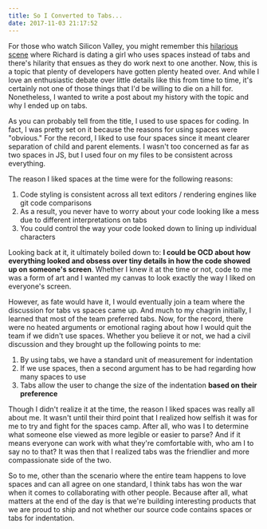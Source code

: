 ```yaml
---
title: So I Converted to Tabs...
date: 2017-11-03 21:17:52
---
```


For those who watch Silicon Valley, you might remember this [hilarious scene](https://www.youtube.com/watch?v=SsoOG6ZeyUI) where Richard is dating a girl who uses spaces instead of tabs and there's hilarity that ensues as they do work next to one another. Now, this is a topic that plenty of developers have gotten plenty heated over. And while I love an enthusiastic debate over little details like this from time to time, it's certainly not one of those things that I'd be willing to die on a hill for. Nonetheless, I wanted to write a post about my history with the topic and why I ended up on tabs.

<!-- more -->

As you can probably tell from the title, I used to use spaces for coding. In fact, I was pretty set on it because the reasons for using spaces were "obvious." For the record, I liked to use four spaces since it meant clearer separation of child and parent elements. I wasn't too concerned as far as two spaces in JS, but I used four on my files to be consistent across everything.

The reason I liked spaces at the time were for the following reasons:

1. Code styling is consistent across all text editors / rendering engines like git code comparisons
2. As a result, you never have to worry about your code looking like a mess due to different interpretations on tabs
3. You could control the way your code looked down to lining up individual characters

Looking back at it, it ultimately boiled down to: **I could be OCD about how everything looked and obsess over tiny details in how the code showed up on someone's screen**. Whether I knew it at the time or not, code to me was a form of art and I wanted my canvas to look exactly the way I liked on everyone's screen.

However, as fate would have it, I would eventually join a team where the discussion for tabs vs spaces came up. And much to my chagrin initially, I learned that most of the team preferred tabs. Now, for the record, there were no heated arguments or emotional raging about how I would quit the team if we didn't use spaces. Whether you believe it or not, we had a civil discussion and they brought up the following points to me:

1. By using tabs, we have a standard unit of measurement for indentation
2. If we use spaces, then a second argument has to be had regarding how many spaces to use
3. Tabs allow the user to change the size of the indentation **based on their preference**

Though I didn't realize it at the time, the reason I liked spaces was really all about me. It wasn't until their third point that I realized how selfish it was for me to try and fight for the spaces camp. After all, who was I to determine what someone else viewed as more legible or easier to parse? And if it means everyone can work with what they're comfortable with, who am I to say no to that? It was then that I realized tabs was the friendlier and more compassionate side of the two. 

So to me, other than the scenario where the entire team happens to love spaces and can all agree on one standard, I think tabs has won the war when it comes to collaborating with other people. Because after all, what matters at the end of the day is that we're building interesting products that we are proud to ship and not whether our source code contains spaces or tabs for indentation.
